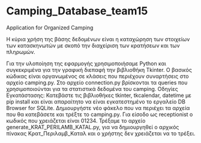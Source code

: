 # Camping_Database_team15
Application for Organized Camping

Η κύρια χρήση της βάσης δεδομένων είναι η καταχώρηση των στοιχείων των κατασκηνωτών με σκοπό την διαχείριση των κρατήσεων και των πληρωμών. 

Για την υλοποίηση της εφαρμογής χρησιμοποιήσαμε Python και συγκεκριμένα για την γραφική διεπαφή την βιβλιοθήκη Tkinter. Ο βασικός κώδικας είναι οργανωμένος σε κλάσεις που περιέχουν συναρτήσεις στο αρχείο camping.py. 
Στο αρχείο connection.py βρίσκονται τα queries που χρησιμοποιούνται για τα στατιστικά δεδομένα του camping. 
Οδηγίες Εγκατάστασης:
  Κατεβάστε τις βιβλιοθήκες tkinter, tkcalendar, datetime με pip install και είναι απαραίτητο να είναι εγκατεστημένο το εργαλείο DB Browser for SQLite.
  Δημιουργήστε νέο φάκελο που να περιέχει τα αρχεία που θα κατεβάσετε και τρέξτε το camping.py. Για είσοδο ως receptionist ο κωδικός που χρειάζεται είναι 01234.
  Τρέξαμε το αρχείο generate_KRAT_PERILAMB_KATAL.py, για να δημιουργηθεί ο αρχικός πίνακας  Kρατ_Περιλαμβ_Καταλ και ο χρήστης δεν χρειάζεται να το τρέξει.
